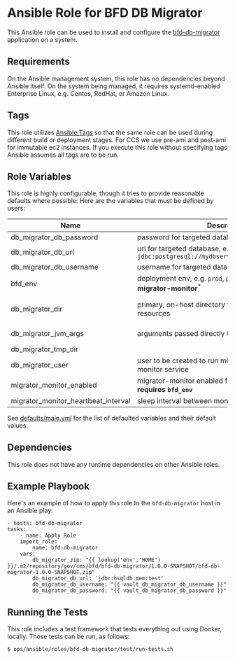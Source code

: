 Ansible Role for BFD DB Migrator
=============================

This Ansible role can be used to install and configure the [bfd-db-migrator](../../../../apps/bfd-db-migrator) application on a system.

Requirements
------------

On the Ansible management system, this role has no dependencies beyond Ansible itself. On the system being managed, it requires systemd-enabled Enterprise Linux, e.g. Centos, RedHat, or Amazon Linux.

Tags
----

This role utilizes [Ansible Tags](https://docs.ansible.com/ansible/latest/user_guide/playbooks_tags.html) so that the same role can be used during different build or deployment stages. For CCS we use pre-ami and post-ami for immutable ec2 instances. If you execute this role without specifying tags Ansible assumes all tags are to be run. 

Role Variables
--------------

This role is highly configurable, though it tries to provide reasonable defaults where possible: Here are the variables that must be defined by users:

| Name                                | Description                                                                                   | Default              | Required        |
|-------------------------------------|-----------------------------------------------------------------------------------------------|----------------------|-----------------|
| db_migrator_db_password             | password for targeted database                                                                | n/a                  | yes             |
| db_migrator_db_url                  | url for targeted database, e.g. `jdbc:postgresql://mydbserver.example.com:5432/mydb`          | n/a                  | yes             |
| db_migrator_db_username             | username for targeted database                                                                | n/a                  | yes             |
| bfd_env                             | deployment env, e.g. `prod`, `prod-sbx`, `test` **required by migrator-monitor**<sup>\*</sup> | n/a                  | no<sup>\*</sup> |
| db_migrator_dir                     | primary, on-host directory for migrator-related resources                                     | /opt/bfd-db-migrator | no              |
| db_migrator_jvm_args                | arguments passed directly to the JVM                                                          | -Xmx64g              | no              |
| db_migrator_tmp_dir                 |                                                                                               | /tmp                 | no              |
| db_migrator_user                    | user to be created to run migrator and migrator-monitor service                               | bb-migrator          | no              |
| migrator_monitor_enabled            | migrator-monitor enabled for sqs message passing, **requires `bfd_env`**                      | false                | no              |
| migrator_monitor_heartbeat_interval | sleep interval between monitor heartbeats                                                     | 300                  | no              |


See [defaults/main.yml](./defaults/main.yml) for the list of defaulted variables and their default values.

Dependencies
------------

This role does not have any runtime dependencies on other Ansible roles.

Example Playbook
----------------

Here's an example of how to apply this role to the `bfd-db-migrator` host in an Ansible play:

    - hosts: bfd-db-migrator
    tasks:
        - name: Apply Role
        import_role:
            name: bfd-db-migrator
        vars:
            db_migrator_zip: "{{ lookup('env','HOME') }}/.m2/repository/gov/cms/bfd/bfd-db-migrator/1.0.0-SNAPSHOT/bfd-db-migrator-1.0.0-SNAPSHOT.zip"
            db_migrator_db_url: 'jdbc:hsqldb:mem:test'
            db_migrator_db_username: "{{ vault_db_migrator_db_username }}"
            db_migrator_db_password: "{{ vault_db_migrator_db_password }}"


Running the Tests
-----------------

This role includes a test framework that tests everything out using Docker, locally.
Those tests can be run, as follows:

    $ ops/ansible/roles/bfd-db-migrator/test/run-tests.sh
